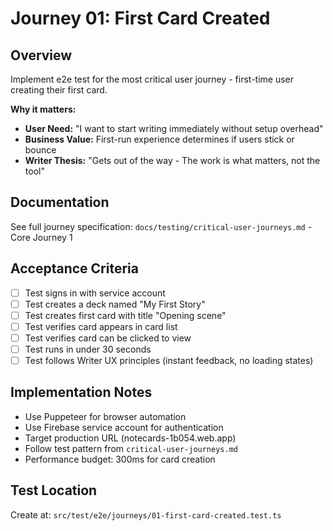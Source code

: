 # Journey 01: First Card Created

## Overview
Implement e2e test for the most critical user journey - first-time user creating their first card.

**Why it matters:**
- **User Need:** "I want to start writing immediately without setup overhead"
- **Business Value:** First-run experience determines if users stick or bounce
- **Writer Thesis:** "Gets out of the way - The work is what matters, not the tool"

## Documentation
See full journey specification: `docs/testing/critical-user-journeys.md` - Core Journey 1

## Acceptance Criteria
- [ ] Test signs in with service account
- [ ] Test creates a deck named "My First Story"
- [ ] Test creates first card with title "Opening scene"
- [ ] Test verifies card appears in card list
- [ ] Test verifies card can be clicked to view
- [ ] Test runs in under 30 seconds
- [ ] Test follows Writer UX principles (instant feedback, no loading states)

## Implementation Notes
- Use Puppeteer for browser automation
- Use Firebase service account for authentication
- Target production URL (notecards-1b054.web.app)
- Follow test pattern from `critical-user-journeys.md`
- Performance budget: 300ms for card creation

## Test Location
Create at: `src/test/e2e/journeys/01-first-card-created.test.ts`
